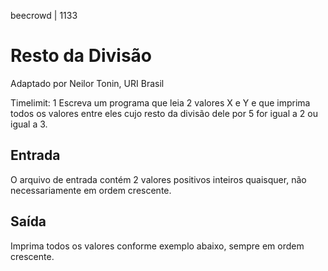 beecrowd | 1133
# Resto da Divisão
Adaptado por Neilor Tonin, URI  Brasil

Timelimit: 1
Escreva um programa que leia 2 valores X e Y e que imprima todos os valores entre eles cujo resto da divisão dele por 5 for igual a 2 ou igual a 3.

## Entrada
O arquivo de entrada contém 2 valores positivos inteiros quaisquer, não necessariamente em ordem crescente.

## Saída
Imprima todos os valores conforme exemplo abaixo, sempre em ordem crescente.